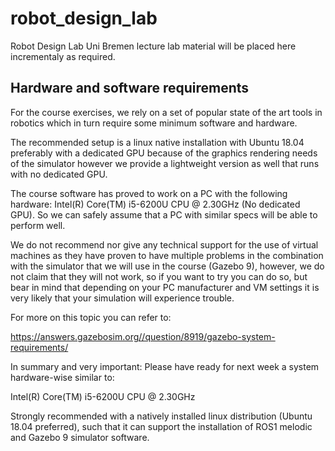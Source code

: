 # robot_design_lab

Robot Design Lab Uni Bremen lecture lab material will be placed here incrementaly as required.

## Hardware and software requirements

For the course exercises, we rely on a set of popular state of the art tools in robotics which in turn require some minimum software and hardware.

The recommended setup is a linux native installation with Ubuntu 18.04 preferably with a dedicated GPU because of the graphics rendering needs of the simulator however we provide a lightweight version as well that runs with no dedicated GPU.

The course software has proved to work on a PC with the following hardware: Intel(R) Core(TM) i5-6200U CPU @ 2.30GHz (No dedicated GPU). So we can safely assume that a PC with similar specs will be able to perform well.

We do not recommend nor give any technical support for the use of virtual machines as they have proven to have multiple problems in the combination with the simulator that we will use in the course (Gazebo 9), however, we do not claim that they will not work, so if you want to try you can do so, but bear in mind that depending on your PC manufacturer and VM settings it is very likely that your simulation will experience trouble.

For more on this topic you can refer to:

https://answers.gazebosim.org//question/8919/gazebo-system-requirements/

In summary and very important: Please have ready for next week a system hardware-wise similar to:

Intel(R) Core(TM) i5-6200U CPU @ 2.30GHz

Strongly recommended with a natively installed linux distribution (Ubuntu 18.04 preferred), such that it can support the installation of ROS1 melodic and Gazebo 9 simulator software.
